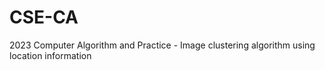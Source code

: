 # CSE-CA
2023 Computer Algorithm and Practice - Image clustering algorithm using location information
